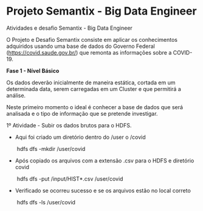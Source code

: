 # Projeto Semantix - Big Data Engineer
Atividades e desafio Semantix - Big Data Engineer



O Projeto e Desafio Semantix consiste em aplicar os conhecimentos adquiridos usando uma base de dados do Governo Federal (https://covid.saude.gov.br/) que remonta as informações sobre a COVID-19.

**Fase 1 - Nível Básico**

Os dados deverão inicialmente de maneira estática, cortada em um determinada data, serem carregadas em um Cluster e que permitirá a análise.

Neste primeiro momento o ideal é conhecer a base de dados que será analisada e o tipo de informação que se pretende investigar.

1º Atividade - Subir os dados brutos para o HDFS.

- Aqui foi criado um diretório dentro do /user o /covid

  ​	hdfs dfs -mkdir /user/covid

- Após copiado os arquivos com a extensão .csv para o HDFS e diretório covid

  ​	hdfs dfs -put /input/HIST*.csv /user/covid

- Verificado se ocorreu sucesso e se os arquivos estão no local correto

  ​	hdfs dfs -ls /user/covid

  

